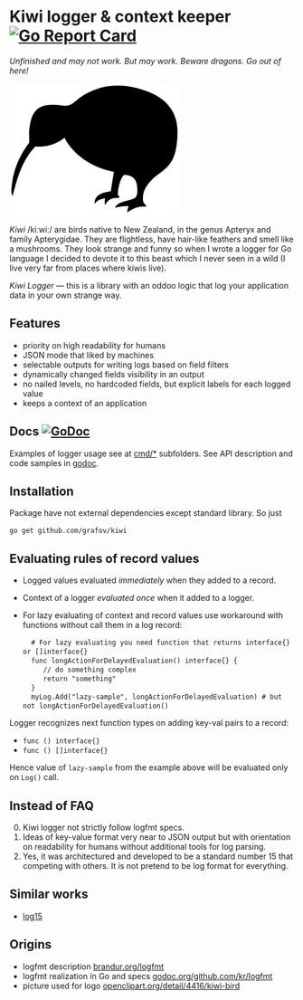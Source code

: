 # Kiwi logger & context keeper [![Go Report Card](https://goreportcard.com/badge/grafov/kiwi)](https://goreportcard.com/report/grafov/kiwi)

*Unfinished and may not work. But may work. Beware dragons. Go out of here!*

![Kiwi bird](flomar-kiwi-bird-300px.png)

*Kiwi* /kiːwiː/ are birds native to New Zealand, in the genus Apteryx and family Apterygidae. They are flightless, have hair-like feathers and smell like a mushrooms. They look strange and funny so when I wrote a logger for Go language I decided to devote it to this beast which I never seen in a wild (I live very far from places where kiwis live).

*Kiwi Logger* — this is a library with an oddoo logic that log your application data in your own strange way.

## Features

* priority on high readability for humans
* JSON mode that liked by machines
* selectable outputs for writing logs based on field filters
* dynamically changed fields visibility in an output
* no nailed levels, no hardcoded fields, but explicit labels for each logged value
* keeps a context of an application

## Docs [![GoDoc](https://godoc.org/github.com/grafov/kiwi?status.svg)](https://godoc.org/github.com/grafov/kiwi)

Examples of logger usage see at [cmd/*](cmd) subfolders.
See API description and code samples in [godoc](http://godoc.org/github.com/grafov/kiwi).

## Installation

Package have not external dependencies except standard library. So just

    go get github.com/grafov/kiwi

## Evaluating rules of record values

* Logged values evaluated *immediately* when they added to a record.
* Context of a logger *evaluated once* when it added to a logger.
* For lazy evaluating of context and record values use workaround with functions without call them in a log record:

        # For lazy evaluating you need function that returns interface{} or []interface{}
        func longActionForDelayedEvaluation() interface{} {
           // do something complex
           return "something"
        }
        myLog.Add("lazy-sample", longActionForDelayedEvaluation) # but not longActionForDelayedEvaluation()

Logger recognizes next function types on adding key-val pairs to a record:

* `func () interface{}`
* `func () []interface{}`

Hence value of `lazy-sample` from the example above will be evaluated only on `Log()` call.


## Instead of FAQ

0. Kiwi logger not strictly follow logfmt specs.
1. Ideas of key-value format very near to JSON output but with orientation on readability for humans without additional tools for log parsing.
2. Yes, it was architectured and developed to be a standard number 15 that competing with others. It is not pretend to be log format for everything.

## Similar works

* [log15](https://github.com/inconshreveable/log15)

## Origins

* logfmt description [brandur.org/logfmt](https://brandur.org/logfmt)
* logfmt realization in Go and specs [godoc.org/github.com/kr/logfmt](https://godoc.org/github.com/kr/logfmt)
* picture used for logo [openclipart.org/detail/4416/kiwi-bird](https://openclipart.org/detail/4416/kiwi-bird)
